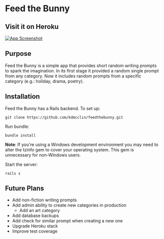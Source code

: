 # Feed the Bunny

## Visit it on Heroku
<a href="http://feedthebunny.herokuapp.com/" target="_blank"><img src="http://media.tumblr.com/94b2e1e37201807c3814b6e6367810b5/tumblr_inline_nkasrcuJQX1r2z94x.jpg" alt="App Screenshot"></img></a>

## Purpose

Feed the Bunny is a simple app that provides short random writing prompts to spark the imagination.  In its first stage it provided a random single prompt from any category.  Now it includes random prompts from a specific category (e.g.: holiday, drama, poetry).

## Installation

Feed the Bunny has a Rails backend.  To set up:

```
git clone https://github.com/kdmcclin/feedthebunny.git
```

Run bundle:

```
bundle install
```
**Note**: If you're using a Windows development environment you may need to alter the tzinfo gem to cover your operating system.  This gem is unnecessary for non-Windows users.

Start the server:

```
rails s
```
## Future Plans
* Add non-fiction writing prompts
* Add admin ability to create new categories in production
    - Add an art category
* Add database backups
* Add check for similar prompt when creating a new one
* Upgrade Heroku stack
* Improve test coverage
